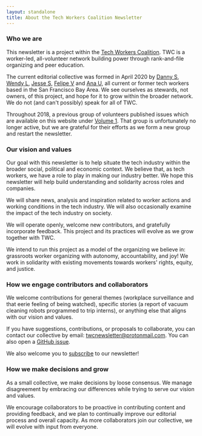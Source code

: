 ```yaml
---
layout: standalone
title: About the Tech Workers Coalition Newsletter
---
```


### Who we are

This newsletter is a project within the [Tech Workers Coalition](https://www.techworkerscoalition.org/). TWC is a worker-led, all-volunteer network building power through rank-and-file organizing and peer education.

The current editorial collective was formed in April 2020 by [Danny S](https://twitter.com/daspitzberg), [Wendy L](https://twitter.com/dellsystem), [Jesse S](https://twitter.com/jesse_squires), [Felipe V](https://twitter.com/fvntr) and [Ana U](https://anaulin.org/), all current or former tech workers based in the San Francisco Bay Area. We see ourselves as stewards, not owners, of this project, and hope for it to grow within the broader network. We do not (and can't possibly) speak for all of TWC.

Throughout 2018, a previous group of volunteers published issues which are available on this website under [Volume 1](https://news.techworkerscoalition.org/archive/#volume-1). That group is unfortunately no longer active, but we are grateful for their efforts as we form a new group and restart the newsletter.

### Our vision and values

Our goal with this newsletter is to help situate the tech industry within the broader social, political and economic context. We believe that, as tech workers, we have a role to play in making our industry better. We hope this newsletter will help build understanding and solidarity across roles and companies.

We will share news, analysis and inspiration related to worker actions and working conditions in the tech industry. We will also occasionally examine the impact of the tech industry on society.

We will operate openly, welcome new contributors, and gratefully incorporate feedback. This project and its practices will evolve as we grow together with TWC.

We intend to run this project as a model of the organizing we believe in: grassroots worker organizing with autonomy, accountability, and joy! We work in solidarity with existing movements towards workers' rights, equity, and justice.

### How we engage contributors and collaborators

We welcome contributions for general themes (workplace surveillance and that eerie feeling of being watched), specific stories (a report of vacuum cleaning robots programmed to trip interns), or anything else that aligns with our vision and values.

If you have suggestions, contributions, or proposals to collaborate, you can contact our collective by email: <twcnewsletter@protonmail.com>. You can also open a [GitHub issue](https://github.com/techworkersco/techworkersco.github.io/issues).

We also welcome you to [subscribe](/subscribe/) to our newsletter! 

### How we make decisions and grow

As a small collective, we make decisions by loose consensus. We manage disagreement by embracing our differences while trying to serve our vision and values. 

We encourage collaborators to be proactive in contributing content and providing feedback, and we plan to continually improve our editorial process and overall capacity. As more collaborators join our collective, we will evolve with input from everyone. 
